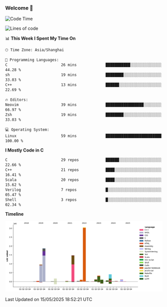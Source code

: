 ### Welcome 👋

<!--START_SECTION:waka-->
![Code Time](http://img.shields.io/badge/Code%20Time-2%2C033%20hrs%2052%20mins-blue)

![Lines of code](https://img.shields.io/badge/From%20Hello%20World%20I%27ve%20Written-8.9%20million%20lines%20of%20code-blue)

📊 **This Week I Spent My Time On** 

```text
🕑︎ Time Zone: Asia/Shanghai

💬 Programming Languages: 
C                        26 mins             ███████████░░░░░░░░░░░░░░   44.28 % 
sh                       19 mins             ████████░░░░░░░░░░░░░░░░░   33.03 % 
C++                      13 mins             ██████░░░░░░░░░░░░░░░░░░░   22.69 % 

🔥 Editors: 
Neovim                   39 mins             █████████████████░░░░░░░░   66.97 % 
Zsh                      19 mins             ████████░░░░░░░░░░░░░░░░░   33.03 % 

💻 Operating System: 
Linux                    59 mins             █████████████████████████   100.00 % 
```

**I Mostly Code in C** 

```text
C                        29 repos            ██████░░░░░░░░░░░░░░░░░░░   22.66 % 
C++                      21 repos            ████░░░░░░░░░░░░░░░░░░░░░   16.41 % 
Scala                    20 repos            ████░░░░░░░░░░░░░░░░░░░░░   15.62 % 
Verilog                  7 repos             █░░░░░░░░░░░░░░░░░░░░░░░░   05.47 % 
Shell                    3 repos             █░░░░░░░░░░░░░░░░░░░░░░░░   02.34 % 
```



**Timeline**

![Lines of Code chart](https://raw.githubusercontent.com/Bohan-hu/Bohan-hu/master/assets/bar_graph.png)


 Last Updated on 15/05/2025 18:52:21 UTC
<!--END_SECTION:waka-->



